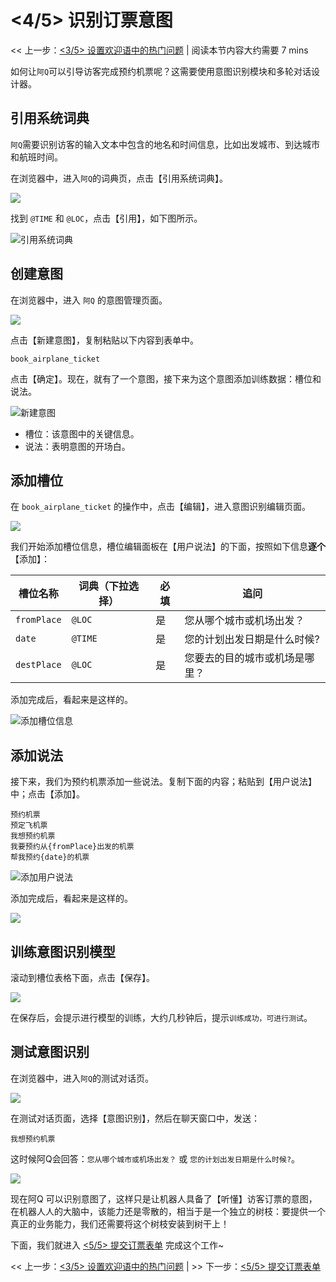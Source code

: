 <!-- markup:blank-line -->
# <4/5> 识别订票意图

<< 上一步：[<3/5> 设置欢迎语中的热门问题](/products/chatbot-platform/tutorials/3-add-scripts-function.html) | <i class="glyphicon glyphicon-time"></i>阅读本节内容大约需要 7 mins 

如何让`阿Q`可以引导访客完成预约机票呢？这需要使用意图识别模块和多轮对话设计器。

## 引用系统词典

`阿Q`需要识别访客的输入文本中包含的地名和时间信息，比如出发城市、到达城市和航班时间。

在浏览器中，进入`阿Q`的词典页，点击【引用系统词典】。

![](../../../images/assets/screenshot_20230503115859.png)

找到 `@TIME` 和 `@LOC`，点击【引用】，如下图所示。

![引用系统词典](../../../images/products/platform/screenshot-20210915-134251.png)

## 创建意图

在浏览器中，进入 `阿Q` 的意图管理页面。

![](../../../images/assets/screenshot_20230503115641.png)

点击【新建意图】，复制粘贴以下内容到表单中。

```意图标识名
book_airplane_ticket
```

点击【确定】。现在，就有了一个意图，接下来为这个意图添加训练数据：槽位和说法。

![新建意图](../../../images/products/platform/screenshot-20210914-013838.png)

* 槽位：该意图中的关键信息。
* 说法：表明意图的开场白。

## 添加槽位

在 `book_airplane_ticket` 的操作中，点击【编辑】，进入意图识别编辑页面。

![](../../../images/assets/screenshot_20230503120254.png)

我们开始添加槽位信息，槽位编辑面板在【用户说法】的下面，按照如下信息**逐个**【添加】：

| 槽位名称 | 词典（下拉选择）| 必填 | 追问 |
| --- | --- | --- | --- |
| `fromPlace` | `@LOC` | 是 | 您从哪个城市或机场出发？ |
| `date` | `@TIME` | 是 | 您的计划出发日期是什么时候? |
| `destPlace` | `@LOC` | 是 | 您要去的目的城市或机场是哪里？ |
<!-- markup:table-caption 添加槽位表单 -->

添加完成后，看起来是这样的。

![添加槽位信息](../../../images/products/platform/screenshot-20210914-015710.png)

## 添加说法

接下来，我们为预约机票添加一些说法。复制下面的内容；粘贴到【用户说法】中；点击【添加】。

```说法
预约机票
预定飞机票
我想预约机票
我要预约从{fromPlace}出发的机票
帮我预约{date}的机票
```

![添加用户说法](../../../images/assets/screenshot_20230503170300.png)

添加完成后，看起来是这样的。

![](../../../images/assets/screenshot_20230503170203.png)


## 训练意图识别模型

滚动到槽位表格下面，点击【保存】。

![](../../../images/assets/screenshot_20230503154626.png)

在保存后，会提示进行模型的训练，大约几秒钟后，提示`训练成功，可进行测试`。

## 测试意图识别

在浏览器中，进入`阿Q`的测试对话页。

![](../../../images/assets/screenshot_20230503120725.png)

在测试对话页面，选择【意图识别】，然后在聊天窗口中，发送：

```文本
我想预约机票
```

这时候阿Q会回答：`您从哪个城市或机场出发？` 或 `您的计划出发日期是什么时候?`。

![](../../../images/assets/screenshot_20230503120924.png)

现在阿Q 可以识别意图了，这样只是让机器人具备了【听懂】访客订票的意图，在机器人人的大脑中，该能力还是零散的，相当于是一个独立的树枝：要提供一个真正的业务能力，我们还需要将这个树枝安装到树干上！

下面，我们就进入 [<5/5> 提交订票表单](/products/chatbot-platform/tutorials/5-stats-history.html) 完成这个工作~

<< 上一步：[<3/5> 设置欢迎语中的热门问题](/products/chatbot-platform/tutorials/3-add-scripts-function.html) | >> 下一步：[<5/5> 提交订票表单](/products/chatbot-platform/tutorials/5-stats-history.html) 
